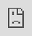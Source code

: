 title: Node命令行(CLI)工具开发
speaker: jackieli
plugins:
    - echarts
url: https://github.com/ksky521/nodeppt
js:
    - background.js
<slide class="bg-apple aligncenter" image="http://static.lilidong.cn/bg.jpg .dark">

:::{.aligncenter}

# Node命令行(CLI)工具开发 {.text-subtitle.animated.fadeIn}


:::


:::footer
&emsp; {.alignleft}

[:fa-github: jackieli](https://github.com/jackieli123723){.alignright}

:::

:::header
&emsp; {.alignright}
:::

<slide class="bg-apple aligncenter" >

#### Node命令行(CLI)工具开发 {.text-subtitle.animated.fadeInDown.delay-100}
- CLI是什么？{.text-subtitle.animated.fadeInDown.delay-300}
- CLI工具的应用 {.text-subtitle.animated.fadeInDown.delay-400}
- CLI开发的模块介绍 {.text-subtitle.animated.fadeInDown.delay-500}
- CLI数据交互和爬虫数据抓取 {.text-subtitle.animated.fadeInDown.delay-600}
- Node 写 CLI 基本步骤 {.text-subtitle.animated.fadeInDown.delay-700}
- 总结和Q&A  {.text-subtitle.animated.fadeInDown.delay-800}



<slide class=" bg-apple fullscreen"> {.bg-apple}

:::card

![](http://static.lilidong.cn/bgcli.png)

---

## CLI是什么？


<br/>
命令行界面（英语：Command-Line Interface，缩写：CLI）是在图形用户界面得到普及之前使用最为广泛的用户界面，它通常不支持鼠标，用户通过键盘输入指令，计算机接收到指令后，予以执行。也有人称之为字符用户界面（character user interface, CUI）。


通常认为，命令行界面（CLI）没有图形用户界面（GUI）那么方便用户操作。因为，命令行界面的软件通常需要用户记忆操作的命令，但是，由于其本身的特点，命令行界面要较图形用户界面节约计算机系统的资源。在熟记命令的前提下，使用命令行界面往往要较使用图形用户界面的操作速度要快。所以，在现在的图形用户界面的操作系统中，通常都保留着可选的命令行界面。 {.bg-apple.animated.fadeInLeft.delay-300}



:::


<slide class="bg-apple aligncenter" >

#### CLI工具的应用&emsp;&emsp;&emsp;&emsp;{.text-subtitle.animated.fadeInDown.delay-300}

- 系统命令：cd、mkdir、ifconfig {.text-lowercase.text-subtitle.animated.fadeInUp.delay-300}
- 脚手架工具：create-react-app、@vue/cli、@angular/cli!![](https://img.shields.io/npm/v/%40angular/cli.svg) {.text-lowercase.text-subtitle.animated.fadeInUp.delay-400}
- 预处理器：less、sass、babel{.text-lowercase.text-subtitle.animated.fadeInUp.delay-500}
- 测试工具：mocha、karma!![](https://img.shields.io/npm/v/karma.svg?style=flat-square)、jest{.text-lowercase.text-subtitle.animated.fadeInUp.delay-600}
- 构建工具：webpack!![](https://img.shields.io/npm/v/webpack.svg)、gulp、rollup、ts-node{.text-lowercase.text-subtitle.animated.fadeInUp.delay-700}
- 可以全局安装的npm包几乎都是CLI{.text-lowercase.text-subtitle.animated.fadeInUp.delay-800}

<slide class="bg-apple aligncenter" >

#### CLI开发的常用模块介绍 {.animated.tada}

-  **commander** 注册、解析命令行参数  !![](http://img.shields.io/npm/v/commander.svg?style=flat){.text-lowercase.text-subtitle.animated.fadeInUp.delay-300}
-  **colors** 输出流颜色  !![](https://img.shields.io/npm/v/colors.svg){.text-lowercase.text-subtitle.animated.fadeInUp.delay-400}
-  **yargs** 解析传递参数  !![](https://img.shields.io/npm/v/yargs.svg){.text-lowercase.text-subtitle.animated.fadeInUp.delay-500}
-  **cheerio** 抓取接口数据或者网页的源代码 [:fa-github-alt:](https://www.npmjs.com/package/cheerio){.text-lowercase.text-subtitle.animated.fadeInUp.delay-600}
-  **axios** 抓取接口数据或者网页的源代码  !![](https://img.shields.io/npm/v/axios.svg?style=flat-square){.text-lowercase.text-subtitle.animated.fadeInUp.delay-700}
-  **request** 可以用代理抓取接口 [:fa-github-alt:](https://www.npmjs.com/package/request){.text-lowercase.text-subtitle.animated.fadeInUp.delay-800}



<slide class="bg-apple aligncenter" >

#### CLI数据交互和爬虫数据抓取{.text-subtitle.animated.fadeInDown.delay-300}

`cli` 工具的数据来源[新版中国天气网](http://www.weather.com.cn/weather1dn/101010100.shtml){.text-lowercase.text-subtitle.animated.fadeInUp.delay-300}

- 抓包分析{.text-lowercase.text-subtitle.animated.fadeInUp.delay-400}
- 异步js加载的执行分析 {.text-lowercase.text-subtitle.animated.fadeInUp.delay-500}
- 反爬虫数据策略的处理 {.text-lowercase.text-subtitle.animated.fadeInUp.delay-600}
- 数据来源处理DA聚合{.text-lowercase.text-subtitle.animated.fadeInUp.delay-700}


<slide class="bg-apple aligncenter" >

#### 抓包分析{.text-subtitle.animated.fadeInDown.delay-300}

 !![](images/t0.png .aligncenter){.animated.fadeInUp}


<slide class="bg-apple aligncenter" >

#### 抓包分析{.text-subtitle.animated.fadeInDown.delay-300}

这是正常渲染后的数据,对比`上图`可以看出来这里的数据是异步注入的,单通过抓取dom结构没有数据？
 !![](images/t1.png .aligncenter){.animated.fadeInUp}



<slide class="bg-apple aligncenter" >

#### 异步js加载的执行分析{.text-subtitle.animated.fadeInDown.delay-300}

 怎么才能拿到数据？ （断点分析 或无头浏览器Puppeteer）

 !![](images/break.png .aligncenter){.animated.fadeInUp}




<slide class="bg-apple aligncenter" >

#### 反爬虫数据策略的处理{.text-subtitle.animated.fadeInDown.delay-300}

 数据抓取接口和url的限制拿不到数据 

 !![](images/f1.png .aligncenter)




<slide class="bg-apple aligncenter" >

#### 反爬虫数据策略的处理{.text-subtitle.animated.fadeInDown.delay-300}

<br />
 还可能出现这样的页面？是不是!![](images/201210101411224961.gif)的感觉 

 !![](images/f2.png .aligncenter)


<slide class="bg-apple aligncenter" >

#### 突破数据爬取限制{.text-subtitle.animated.fadeInDown.delay-300}

  模拟浏览器行为 `referer` `User-Agent`

 !![](images/postman40d.png .aligncenter)



<slide class="bg-apple aligncenter" > 

#### 突破数据爬取限制{.text-subtitle.animated.fadeInDown.delay-300}

  代码模拟实现 

 !![](images/air.png .size-50.aligncenter)



<slide class="bg-apple aligncenter" >

#### 数据来源处理DA聚合{.text-subtitle.animated.fadeInDown.delay-300}

  使用Koa2来提供api服务截取,数据来源处理DA聚合
 !![](images/1dsda.png .size-40.aligncenter)


<slide class="bg-apple aligncenter" >

#### 数据来源处理DA聚合{.text-subtitle.animated.fadeInDown.delay-300}

  
!![](images/s1.png .size-40.aligncenter)


<slide class="bg-apple aligncenter" >

#### 进入正题{.text-subtitle.animated.fadeInDown.delay-300}

   说了半天好像也没有说到如何开发一个CLI {.bounce}


<slide class="bg-apple aligncenter" >

#### Node 写 CLI 基本步骤 
 
<br/>
  命名 CLI 配置 `package.json`（添加 bin 字段）<br/><br/>!![](images/package.png){.aligncenter}


<slide class="bg-apple aligncenter" >

#### Node 写 CLI 基本步骤 
 

  条件参数传递<br/> 
  
weather -c 成都 -t -d 1<br/> 
weather -c 成都 -j -d 7 --hourly --date 12-06

  
  !![](images/arg.png){.aligncenter}


<slide class="bg-apple aligncenter" >

#### Node 写 CLI 基本步骤 
 
<br/>
  入口文件顶部添加 `#!/usr/bin/env node` （告诉系统，这个脚本使用 Node.js 来执行）<br/><br/>!![](images/env.png .aligncenter.size-40)

<slide class="bg-apple aligncenter" >

#### Node 写 CLI 基本步骤
 
 <br/>
  执行  `npm link`, 在全局的 node_modules 下生成一个软链接<br/>
<br/>
 测试 CLI 工具（可以全局使用 CLI）<br/><br/>!![](images/link.png)


<slide class="bg-apple aligncenter" >

#### 全局测试命令
 
!![](images/test.png .aligncenter.size-40)


<slide class="bg-apple aligncenter" >

#### 全局测试命令
 
!![](images/windemo.png .aligncenter)



<slide class="bg-apple aligncenter" >

#### 爬取成都未来15天数据
 
!![](images/15d.png .aligncenter)



<slide class="bg-apple aligncenter" >

#### wci-cli-tool 源码


<slide class="bg-white " >

<iframe 
        frameborder="0" 
        width="100%" 
        height="100%" 
        style="width:100%;height:100%;position:fixed;top:0;left:0;right:0;bottom:0;"
        src="https://source.runkitcdn.com/npm/wci-cli-tool/lib/weather.js?t=1575533053272&engine=10.x.x">
</iframe>



<slide class="bg-apple aligncenter" >

#### 数据来源处理DA聚合 源码（Koa2）



<slide class="bg-white " >

<iframe 
        frameborder="0" 
        width="100%" 
        height="100%" 
        style="width:100%;height:100%;position:fixed;top:0;left:0;right:0;bottom:0;"
        src="https://source.runkitcdn.com/npm/wci-cli-tool/server.js?t=1575533053272&engine=10.x.x">
</iframe>

<slide class="bg-apple aligncenter" >

#### 总结 {.animated.tada}

本次分享通过一个`基于爬虫的天气预报 CLI 工具`的开发、发布流程，并总结了一些开发注意事项和常用的库。旨在帮助 `JavaScript` 开发人员入门 `CLI 工具`开发。希望大家都能在掌握 `CLI 工具`开发流程后，发挥想象力，开发出一些实用、好玩的轮子，让我们的工作开发效率变得高效

<slide class="bg-apple aligncenter" >

#### Q&A {.animated.tada}

安装使用 

`npm i wci-cli-tool ` !![](https://img.shields.io/npm/v/wci-cli-tool.svg?style=flat) 
 


   !![](https://img.shields.io/npm/dm/wci-cli-tool.svg)

   <br /> <br /> <br />

[:fa-cloud-download: Github](https://www.npmjs.com/package/wci-cli-tool){.button.animated.delay-1s.fadeInUp}


